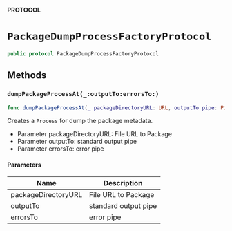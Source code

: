 **PROTOCOL**

# `PackageDumpProcessFactoryProtocol`

```swift
public protocol PackageDumpProcessFactoryProtocol
```

## Methods
### `dumpPackageProcessAt(_:outputTo:errorsTo:)`

```swift
func dumpPackageProcessAt(_ packageDirectoryURL: URL, outputTo pipe: Pipe, errorsTo errorPipe: Pipe) -> Process
```

Creates a `Process` for dump the package metadata.
- Parameter packageDirectoryURL: File URL to Package
- Parameter outputTo: standard output pipe
- Parameter errorsTo: error pipe

#### Parameters

| Name | Description |
| ---- | ----------- |
| packageDirectoryURL | File URL to Package |
| outputTo | standard output pipe |
| errorsTo | error pipe |